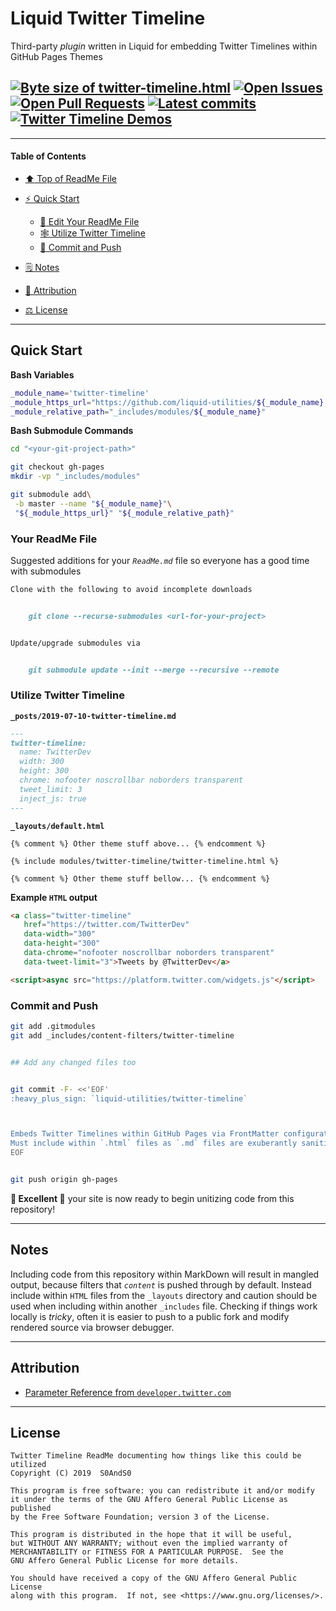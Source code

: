 # Liquid Twitter Timeline
[heading__title]:
  #liquid-twitter-timeline
  "&#x2B06; Top of ReadMe File"


Third-party _plugin_ written in Liquid for embedding Twitter Timelines within GitHub Pages Themes


## [![Byte size of twitter-timeline.html][badge__master__twitter_timeline__source_code]][twitter_timeline__master__source_code] [![Open Issues][badge__issues__twitter_timeline]][issues__twitter_timeline] [![Open Pull Requests][badge__pull_requests__twitter_timeline]][pull_requests__twitter_timeline] [![Latest commits][badge__commits__twitter_timeline__master]][commits__twitter_timeline__master] [![Twitter Timeline Demos][badge__demo__twitter_timeline]][demo__twitter_timeline]



------


#### Table of Contents


- [:arrow_up: Top of ReadMe File][heading__title]

- [:zap: Quick Start][heading__quick_start]

  - [:memo: Edit Your ReadMe File][heading__your_readme_file]
  - [&#x1F578; Utilize Twitter Timeline][heading__utilize]
  - [:floppy_disk: Commit and Push][heading__commit_and_push]

- [&#x1F5D2; Notes][notes]

- [:card_index: Attribution][heading__attribution]

- [&#x2696; License][heading__license]


------



## Quick Start
[heading__quick_start]:
  #quick-start
  "&#9889; Perhaps as easy as one, 2.0,..."


**Bash Variables**


```Bash
_module_name='twitter-timeline'
_module_https_url="https://github.com/liquid-utilities/${_module_name}.git"
_module_relative_path="_includes/modules/${_module_name}"
```


**Bash Submodule Commands**


```Bash
cd "<your-git-project-path>"

git checkout gh-pages
mkdir -vp "_includes/modules"

git submodule add\
 -b master --name "${_module_name}"\
 "${_module_https_url}" "${_module_relative_path}"
```


### Your ReadMe File
[heading__your_readme_file]:
  #your-readme-file
  "&#x1F578; Suggested additions for your ReadMe.md file so everyone has a good time with submodules"


Suggested additions for your _`ReadMe.md`_ file so everyone has a good time with submodules


```MarkDown
Clone with the following to avoid incomplete downloads


    git clone --recurse-submodules <url-for-your-project>


Update/upgrade submodules via


    git submodule update --init --merge --recursive --remote
```


### Utilize Twitter Timeline
[heading__utilize]:
  #Utilize-twitter-timeline
  "&#x1F578; How to make use of this submodule within another project"


**`_posts/2019-07-10-twitter-timeline.md`**


```MarkDown
---
twitter-timeline:
  name: TwitterDev
  width: 300
  height: 300
  chrome: nofooter noscrollbar noborders transparent
  tweet_limit: 3
  inject_js: true
---
```


**`_layouts/default.html`**


```Liquid
{% comment %} Other theme stuff above... {% endcomment %}

{% include modules/twitter-timeline/twitter-timeline.html %}

{% comment %} Other theme stuff bellow... {% endcomment %}
```


**Example `HTML` output**


```HTML
<a class="twitter-timeline"
   href="https://twitter.com/TwitterDev"
   data-width="300"
   data-height="300"
   data-chrome="nofooter noscrollbar noborders transparent"
   data-tweet-limit="3">Tweets by @TwitterDev</a>

<script>async src="https://platform.twitter.com/widgets.js"</script>
```


### Commit and Push
[heading__commit_and_push]:
  #commit-and-push
  "&#x1F4BE; It may be just this easy..."


```Bash
git add .gitmodules
git add _includes/content-filters/twitter-timeline


## Add any changed files too


git commit -F- <<'EOF'
:heavy_plus_sign: `liquid-utilities/twitter-timeline`



Embeds Twitter Timelines within GitHub Pages via FrontMatter configuration
Must include within `.html` files as `.md` files are exuberantly sanitized
EOF


git push origin gh-pages
```


**:tada: Excellent :tada:** your site is now ready to begin unitizing code from this repository!

___


## Notes
[notes]:
  #notes
  "&#x1F5D2; Additional notes and links that may be worth clicking in the future"


Including code from this repository within MarkDown will result in mangled output, because filters that _`content`_ is pushed through by default. Instead include within `HTML` files from the `_layouts` directory and caution should be used when including within another `_includes` file. Checking if things work locally is _tricky_, often it is easier to push to a public fork and modify rendered source via browser debugger.


___


## Attribution
[heading__attribution]:
  #attribution
  "&#x1F4C7; Resources that where helpful in building this project so far."


- [Parameter Reference from `developer.twitter.com`](https://developer.twitter.com/en/docs/twitter-for-websites/timelines/guides/parameter-reference)


___


## License
[heading__license]:
  #license
  "&#x2696; Legal bits of Open Source software"


```
Twitter Timeline ReadMe documenting how things like this could be utilized
Copyright (C) 2019  S0AndS0

This program is free software: you can redistribute it and/or modify
it under the terms of the GNU Affero General Public License as published
by the Free Software Foundation; version 3 of the License.

This program is distributed in the hope that it will be useful,
but WITHOUT ANY WARRANTY; without even the implied warranty of
MERCHANTABILITY or FITNESS FOR A PARTICULAR PURPOSE.  See the
GNU Affero General Public License for more details.

You should have received a copy of the GNU Affero General Public License
along with this program.  If not, see <https://www.gnu.org/licenses/>.
```



[badge__commits__twitter_timeline__master]:
  https://img.shields.io/github/last-commit/liquid-utilities/twitter-timeline/master.svg

[commits__twitter_timeline__master]:
  https://github.com/liquid-utilities/twitter-timeline/commits/master
  "&#x1F4DD; History of changes on this branch"


[twitter_timeline__community]:
  https://github.com/liquid-utilities/twitter-timeline/community
  "&#x1F331; Dedicated to functioning code"


[twitter_timeline__gh_pages]:
  https://github.com/liquid-utilities/twitter-timeline/tree/gh-pages
  "Source code examples hosted thanks to GitHub Pages!"



[badge__demo__twitter_timeline]:
  https://img.shields.io/website/https/liquid-utilities.github.io/twitter-timeline/index.html.svg?down_color=darkorange&down_message=Offline&label=Demo&logo=Demo%20Site&up_color=success&up_message=Online

[demo__twitter_timeline]:
  https://liquid-utilities.github.io/twitter-timeline/index.html
  "&#x1F52C; Check the posts list for various Timeline tests"


[badge__issues__twitter_timeline]:
  https://img.shields.io/github/issues/liquid-utilities/twitter-timeline.svg

[issues__twitter_timeline]:
  https://github.com/liquid-utilities/twitter-timeline/issues
  "&#x2622; Search for and _bump_ existing issues or open new issues for project maintainer to address."


[badge__pull_requests__twitter_timeline]:
  https://img.shields.io/github/issues-pr/liquid-utilities/twitter-timeline.svg

[pull_requests__twitter_timeline]:
  https://github.com/liquid-utilities/twitter-timeline/pulls
  "&#x1F3D7; Pull Request friendly, though please check the Community guidelines"


[badge__master__twitter_timeline__source_code]:
  https://img.shields.io/github/size/liquid-utilities/twitter-timeline/twitter-timeline.html.svg?label=twitter-timeline.html

[twitter_timeline__master__source_code]:
  https://github.com/liquid-utilities/twitter-timeline/blob/master/twitter-timeline.html
  "&#x2328; Project source, one JavaScript file with ~142 lines of actionable code!"
